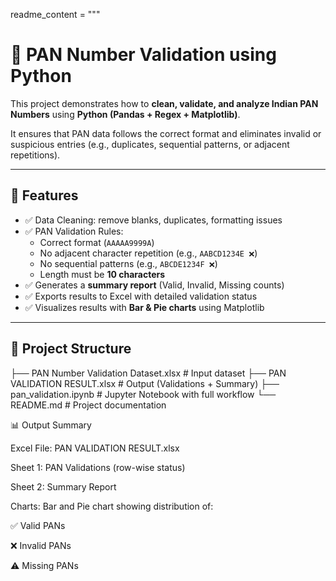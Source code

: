 readme_content = """
# 📝 PAN Number Validation using Python  

This project demonstrates how to **clean, validate, and analyze Indian PAN Numbers** using **Python (Pandas + Regex + Matplotlib)**.  

It ensures that PAN data follows the correct format and eliminates invalid or suspicious entries (e.g., duplicates, sequential patterns, or adjacent repetitions).  

---

## 🚀 Features  
- ✅ Data Cleaning: remove blanks, duplicates, formatting issues  
- ✅ PAN Validation Rules:  
  - Correct format (`AAAAA9999A`)  
  - No adjacent character repetition (e.g., `AABCD1234E ❌`)  
  - No sequential patterns (e.g., `ABCDE1234F ❌`)  
  - Length must be **10 characters**  
- ✅ Generates a **summary report** (Valid, Invalid, Missing counts)  
- ✅ Exports results to Excel with detailed validation status  
- ✅ Visualizes results with **Bar & Pie charts** using Matplotlib  

---

## 📂 Project Structure  

├── PAN Number Validation Dataset.xlsx # Input dataset
├── PAN VALIDATION RESULT.xlsx # Output (Validations + Summary)
├── pan_validation.ipynb # Jupyter Notebook with full workflow
└── README.md # Project documentation

📊 Output Summary

Excel File: PAN VALIDATION RESULT.xlsx

Sheet 1: PAN Validations (row-wise status)

Sheet 2: Summary Report

Charts: Bar and Pie chart showing distribution of:

✅ Valid PANs

❌ Invalid PANs

⚠ Missing PANs
